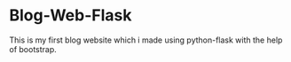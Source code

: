 # Blog-Web-Flask
This is my first blog website which i made using python-flask with the help of bootstrap.
